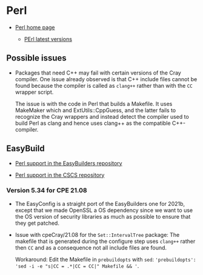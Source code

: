 # Perl

  * [Perl home page](https://www.perl.org/)

      * [PErl latest versions](https://www.cpan.org/src/README.html)


## Possible issues

  * Packages that need C++ may fail with certain versions of the Cray compiler. One
    issue already observed is that C++ include files cannot be found because the compiler
    is called as ``clang++`` rather than with the ``CC`` wrapper script.

    The issue is with the code in Perl that builds a Makefile. It uses MakeMaker which
    and ExtUtils::CppGuess, and the latter fails to recognize the Cray wrappers and
    instead detect the compiler used to build Perl as clang and hence uses clang++
    as the compatible C++-compiler.


## EasyBuild

  * [Perl support in the EasyBuilders repository](https://github.com/easybuilders/easybuild-easyconfigs/tree/main/easybuild/easyconfigs/p/Perl)

  * [Perl support in the CSCS repository](https://github.com/eth-cscs/production/tree/master/easybuild/easyconfigs/p/Perl)


### Version 5.34 for CPE 21.08

  * The EasyConfig is a straight port of the EasyBuilders one for 2021b, except that
    we made OpenSSL a OS dependency since we want to use the OS version of security
    libraries as much as possible to ensure that they get patched.

  * Issue with cpeCray/21.08 for the ``Set::IntervalTree`` package: The makefile that
    is generated during the configure step uses ``clang++`` rather then ``CC`` and as
    a consequence not all include files are found.

    Workaround: Edit the Makefile in ``prebuildopts`` with ``sed``:
    ``'prebuildopts': 'sed -i -e "s|CC = .*|CC = CC|" Makefile && '``.
